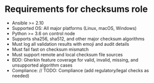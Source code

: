 # Requirements for checksums role

- Ansible >= 2.10
- Supported OS: All major platforms (Linux, macOS, Windows)
- Python >= 3.6 on control node
- Supports sha256, sha512, and other major checksum algorithms
- Must log all validation results with emoji and audit details
- Must fail fast on checksum mismatch
- Must support remote and local checksum file sources
- BDD: Gherkin feature coverage for valid, invalid, missing, and unsupported algorithm cases
- Compliance: // TODO: Compliance (add regulatory/legal checks as needed)
